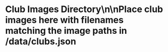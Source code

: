 # Club Images Directory\n\nPlace club images here with filenames matching the image paths in /data/clubs.json

